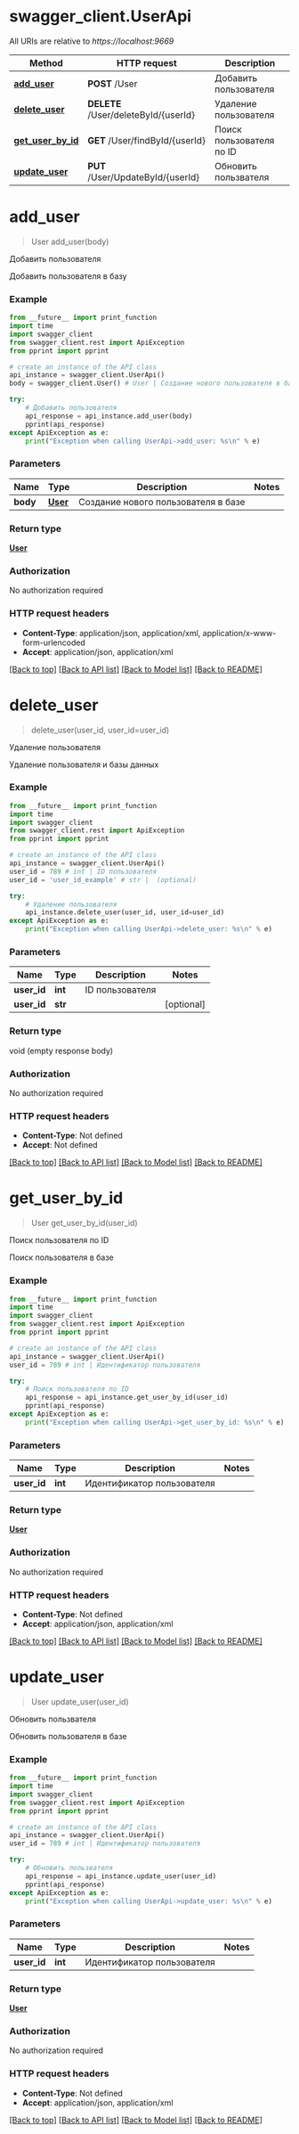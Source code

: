 # swagger_client.UserApi

All URIs are relative to *https://localhost:9669*

Method | HTTP request | Description
------------- | ------------- | -------------
[**add_user**](UserApi.md#add_user) | **POST** /User | Добавить пользователя
[**delete_user**](UserApi.md#delete_user) | **DELETE** /User/deleteById/{userId} | Удаление пользователя
[**get_user_by_id**](UserApi.md#get_user_by_id) | **GET** /User/findById/{userId} | Поиск пользователя по ID
[**update_user**](UserApi.md#update_user) | **PUT** /User/UpdateById/{userId} | Обновить пользвателя

# **add_user**
> User add_user(body)

Добавить пользователя

Добавить пользователя в базу

### Example
```python
from __future__ import print_function
import time
import swagger_client
from swagger_client.rest import ApiException
from pprint import pprint

# create an instance of the API class
api_instance = swagger_client.UserApi()
body = swagger_client.User() # User | Создание нового пользователя в базе

try:
    # Добавить пользователя
    api_response = api_instance.add_user(body)
    pprint(api_response)
except ApiException as e:
    print("Exception when calling UserApi->add_user: %s\n" % e)
```

### Parameters

Name | Type | Description  | Notes
------------- | ------------- | ------------- | -------------
 **body** | [**User**](User.md)| Создание нового пользователя в базе | 

### Return type

[**User**](User.md)

### Authorization

No authorization required

### HTTP request headers

 - **Content-Type**: application/json, application/xml, application/x-www-form-urlencoded
 - **Accept**: application/json, application/xml

[[Back to top]](#) [[Back to API list]](../README.md#documentation-for-api-endpoints) [[Back to Model list]](../README.md#documentation-for-models) [[Back to README]](../README.md)

# **delete_user**
> delete_user(user_id, user_id=user_id)

Удаление пользователя

Удаление пользователя и базы данных

### Example
```python
from __future__ import print_function
import time
import swagger_client
from swagger_client.rest import ApiException
from pprint import pprint

# create an instance of the API class
api_instance = swagger_client.UserApi()
user_id = 789 # int | ID пользователя
user_id = 'user_id_example' # str |  (optional)

try:
    # Удаление пользователя
    api_instance.delete_user(user_id, user_id=user_id)
except ApiException as e:
    print("Exception when calling UserApi->delete_user: %s\n" % e)
```

### Parameters

Name | Type | Description  | Notes
------------- | ------------- | ------------- | -------------
 **user_id** | **int**| ID пользователя | 
 **user_id** | **str**|  | [optional] 

### Return type

void (empty response body)

### Authorization

No authorization required

### HTTP request headers

 - **Content-Type**: Not defined
 - **Accept**: Not defined

[[Back to top]](#) [[Back to API list]](../README.md#documentation-for-api-endpoints) [[Back to Model list]](../README.md#documentation-for-models) [[Back to README]](../README.md)

# **get_user_by_id**
> User get_user_by_id(user_id)

Поиск пользователя по ID

Поиск пользователя в базе

### Example
```python
from __future__ import print_function
import time
import swagger_client
from swagger_client.rest import ApiException
from pprint import pprint

# create an instance of the API class
api_instance = swagger_client.UserApi()
user_id = 789 # int | Идентификатор пользователя

try:
    # Поиск пользователя по ID
    api_response = api_instance.get_user_by_id(user_id)
    pprint(api_response)
except ApiException as e:
    print("Exception when calling UserApi->get_user_by_id: %s\n" % e)
```

### Parameters

Name | Type | Description  | Notes
------------- | ------------- | ------------- | -------------
 **user_id** | **int**| Идентификатор пользователя | 

### Return type

[**User**](User.md)

### Authorization

No authorization required

### HTTP request headers

 - **Content-Type**: Not defined
 - **Accept**: application/json, application/xml

[[Back to top]](#) [[Back to API list]](../README.md#documentation-for-api-endpoints) [[Back to Model list]](../README.md#documentation-for-models) [[Back to README]](../README.md)

# **update_user**
> User update_user(user_id)

Обновить пользвателя

Обновить пользователя в базе

### Example
```python
from __future__ import print_function
import time
import swagger_client
from swagger_client.rest import ApiException
from pprint import pprint

# create an instance of the API class
api_instance = swagger_client.UserApi()
user_id = 789 # int | Идентификатор пользователя

try:
    # Обновить пользвателя
    api_response = api_instance.update_user(user_id)
    pprint(api_response)
except ApiException as e:
    print("Exception when calling UserApi->update_user: %s\n" % e)
```

### Parameters

Name | Type | Description  | Notes
------------- | ------------- | ------------- | -------------
 **user_id** | **int**| Идентификатор пользователя | 

### Return type

[**User**](User.md)

### Authorization

No authorization required

### HTTP request headers

 - **Content-Type**: Not defined
 - **Accept**: application/json, application/xml

[[Back to top]](#) [[Back to API list]](../README.md#documentation-for-api-endpoints) [[Back to Model list]](../README.md#documentation-for-models) [[Back to README]](../README.md)

